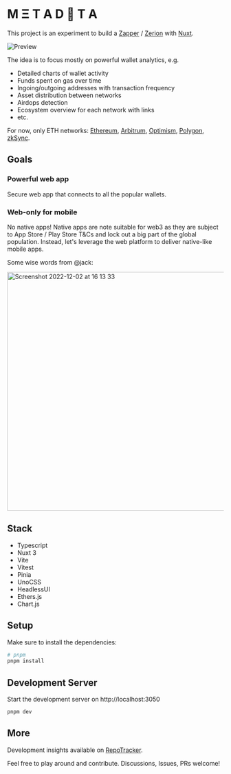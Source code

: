 # M Ξ T A D 🦧 T A

This project is an experiment to build a [Zapper](https://zapper.fi/) / [Zerion](https://app.zerion.io/) with [Nuxt](https://nuxt.com). 

![Preview](https://m3ta-data.vercel.app/preview.png)

The idea is to focus mostly on powerful wallet analytics, e.g.

- Detailed charts of wallet activity
- Funds spent on gas over time
- Ingoing/outgoing addresses with transaction frequency
- Asset distribution between networks
- Airdops detection
- Ecosystem overview for each network with links
- etc.

For now, only ETH networks: [Ethereum](https://ethereum.org), [Arbitrum](https://arbitrum.io), [Optimism](https://www.optimism.io/), [Polygon](https://polygon.technology), [zkSync](https://zksync.io).

## Goals

### Powerful web app 

Secure web app that connects to all the popular wallets.

### Web-only for mobile

No native apps! Native apps are note suitable for web3 as they are subject to App Store / Play Store T&Cs and lock out a big part of the global population. Instead, let's leverage the web platform to deliver native-like mobile apps.

Some wise words from @jack:

<img width="554" alt="Screenshot 2022-12-02 at 16 13 33" src="https://user-images.githubusercontent.com/2703233/205336586-2517bfd2-ead1-4ace-8091-4f988e9b2df3.png">

## Stack

- Typescript
- Nuxt 3
- Vite
- Vitest
- Pinia
- UnoCSS
- HeadlessUI
- Ethers.js
- Chart.js

## Setup

Make sure to install the dependencies:

```bash
# pnpm
pnpm install
```

## Development Server

Start the development server on http://localhost:3050

```bash
pnpm dev
```

## More

Development insights available on [RepoTracker](https://repo-tracker.com/r/gh/toniengelhardt/m3tadata).

Feel free to play around and contribute. Discussions, Issues, PRs welcome!

